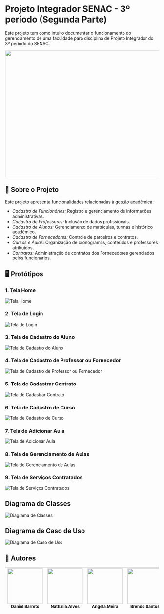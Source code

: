 # Projeto Integrador SENAC - 3º período (Segunda Parte)

Este projeto tem como intuito documentar o funcionamento do gerenciamento de uma faculdade para disciplina de Projeto Integrador do 3º período do SENAC.

<img src="https://i0.wp.com/assets.b9.com.br/wp-content/uploads/2012/08/012.jpg?fit=630%2C413&ssl=1" width="630" height="413"/>

## 📖 Sobre o Projeto

Este projeto apresenta funcionalidades relacionadas à gestão acadêmica:

- _Cadastro de Funcionários:_ Registro e gerenciamento de informações administrativas.
- _Cadastro de Professores:_ Inclusão de dados profissionais.
- _Cadastro de Alunos:_ Gerenciamento de matrículas, turmas e histórico acadêmico.
- _Cadastro de Fornecedores:_ Controle de parceiros e contratos.
- _Cursos e Aulas:_ Organização de cronogramas, conteúdos e professores atribuídos.
- _Contratos:_ Administração de contratos dos Fornecedores gerenciados pelos funcionários.

## 🖥️ Protótipos

### 1. Tela Home
![Tela Home](https://raw.githubusercontent.com/dbarretobrito/Projeto-Integrador-SENAC-Grupo-18-/refs/heads/main/HOME.png)

### 2. Tela de Login
![Tela de Login](https://raw.githubusercontent.com/dbarretobrito/Projeto-Integrador-SENAC-Grupo-18-/refs/heads/main/1-TELA_DE_LOGIN.png)

### 3. Tela de Cadastro do Aluno
![Tela de Cadastro do Aluno](https://raw.githubusercontent.com/dbarretobrito/Projeto-Integrador-SENAC-Grupo-18-/refs/heads/main/2-TELA_DE_CADASTRO_DO_ALUNO.png)

### 4. Tela de Cadastro de Professor ou Fornecedor
![Tela de Cadastro de Professor ou Fornecedor](https://raw.githubusercontent.com/dbarretobrito/Projeto-Integrador-SENAC-Grupo-18-/refs/heads/main/3-TELA_DE_CADASTRO_DE_PROFESSOR_OU_FORNECEDOR_2.png)

### 5. Tela de Cadastrar Contrato
![Tela de Cadastrar Contrato](https://raw.githubusercontent.com/dbarretobrito/Projeto-Integrador-SENAC-Grupo-18-/refs/heads/main/4-TELA_DE_CADASTRAR_CONTRATO.png)

### 6. Tela de Cadastro de Curso
![Tela de Cadastro de Curso](https://raw.githubusercontent.com/dbarretobrito/Projeto-Integrador-SENAC-Grupo-18-/refs/heads/main/5-TELA_DE_CADASTRO_DE_CURSO.png)

### 7. Tela de Adicionar Aula
![Tela de Adicionar Aula](https://raw.githubusercontent.com/dbarretobrito/Projeto-Integrador-SENAC-Grupo-18-/refs/heads/main/6-TELA_DE_ADICIONAR_AULA.png)

### 8. Tela de Gerenciamento de Aulas
![Tela de Gerenciamento de Aulas](https://raw.githubusercontent.com/dbarretobrito/Projeto-Integrador-SENAC-Grupo-18-/refs/heads/main/7-TELA_DE_GERERNCIAMENTO_DE_AULAS.png)

### 9. Tela de Serviços Contratados
![Tela de Serviços Contratados](https://raw.githubusercontent.com/dbarretobrito/Projeto-Integrador-SENAC-Grupo-18-/refs/heads/main/8-TELA_DE_SERVIÇOS_CONTRATADOS.png)

## Diagrama de Classes
![Diagrama de Classes](https://raw.githubusercontent.com/dbarretobrito/Projeto-Integrador-SENAC-Grupo-18-/refs/heads/main/Diagrama_de_Classes.png)

## Diagrama de Caso de Uso
![Diagrama de Caso de Uso](https://raw.githubusercontent.com/dbarretobrito/Projeto-Integrador-SENAC-Grupo-18-/refs/heads/main/Diagrama_de_Caso_de_Uso.png)


## 👤 Autores

| [<img loading="lazy" src="https://avatars.githubusercontent.com/u/120262399?v=4" width=115><br><sub>Daniel Barreto</sub>](https://github.com/dbarretobrito) |  [<img loading="lazy" src="https://avatars.githubusercontent.com/u/104657809?v=4" width=115><br><sub>Nathalia Alves</sub>](https://github.com/nothalia) |  [<img loading="lazy" src="https://avatars.githubusercontent.com/u/178934343?v=4" width=115><br><sub>Angela Meira</sub>](https://github.com/ANGELAMEIRA) |   [<img loading="lazy" src="https://avatars.githubusercontent.com/u/189404432?v=4" width=115><br><sub>Brendo Santos</sub>](https://github.com/brendodz8) | [<img loading="lazy" src="https://avatars.githubusercontent.com/u/189454709?v=4" width=115><br><sub>Adonias Neto</sub>](https://github.com/adoniasneto-33) |
| :---: | :---: | :---: | :---: | :---: |
